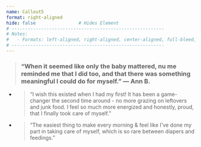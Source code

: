```yaml
---
name: Callout5
format: right-aligned
hide: false                # Hides Element
# ---------------------------------------------------------
# Notes:
#   - Formats: left-aligned, right-aligned, center-aligned, full-bleed, big-numbers
# ---------------------------------------------------------
---
```



<section>

> ###  “When it seemed like only the baby mattered, nu me reminded me that I did too, and that there was something meaningful I could do for myself.” &mdash; Ann B.

- > “I wish this existed when I had my first! It has been a game-changer the second time around - no more grazing on leftovers and junk food. I feel so much more energized and honestly, proud, that I finally took care of myself.”
- > “The easiest thing to make every morning & feel like I’ve done my part in taking care of myself, which is so rare between diapers and feedings.”
</section>
